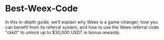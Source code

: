 # Best-Weex-Code
In this in-depth guide, we’ll explain why Weex is a game-changer, how you can benefit from its referral system, and how to use the Weex referral code "ckk0" to unlock up to $30,000 USDT in bonus rewards.
